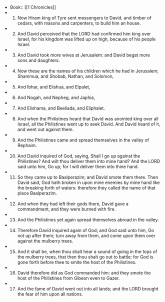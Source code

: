 - Book:: [[1 Chronicles]]
- 1. Now Hiram king of Tyre sent messengers to David, and timber of cedars, with masons and carpenters, to build him an house.
- 2. And David perceived that the LORD had confirmed him king over Israel, for his kingdom was lifted up on high, because of his people Israel.
- 3. And David took more wives at Jerusalem: and David begat more sons and daughters.
- 4. Now these are the names of his children which he had in Jerusalem; Shammua, and Shobab, Nathan, and Solomon,
- 5. And Ibhar, and Elishua, and Elpalet,
- 6. And Nogah, and Nepheg, and Japhia,
- 7. And Elishama, and Beeliada, and Eliphalet.
- 8. And when the Philistines heard that David was anointed king over all Israel, all the Philistines went up to seek David. And David heard of it, and went out against them.
- 9. And the Philistines came and spread themselves in the valley of Rephaim.
- 10. And David inquired of God, saying, Shall I go up against the Philistines? And wilt thou deliver them into mine hand? And the LORD said unto him, Go up; for I will deliver them into thine hand.
- 11. So they came up to Baalperazim; and David smote them there. Then David said, God hath broken in upon mine enemies by mine hand like the breaking forth of waters: therefore they called the name of that place Baalperazim.
- 12. And when they had left their gods there, David gave a commandment, and they were burned with fire.
- 13. And the Philistines yet again spread themselves abroad in the valley.
- 14. Therefore David inquired again of God; and God said unto him, Go not up after them; turn away from them, and come upon them over against the mulberry trees.
- 15. And it shall be, when thou shalt hear a sound of going in the tops of the mulberry trees, that then thou shalt go out to battle: for God is gone forth before thee to smite the host of the Philistines.
- 16. David therefore did as God commanded him: and they smote the host of the Philistines from Gibeon even to Gazer.
- 17. And the fame of David went out into all lands; and the LORD brought the fear of him upon all nations.
